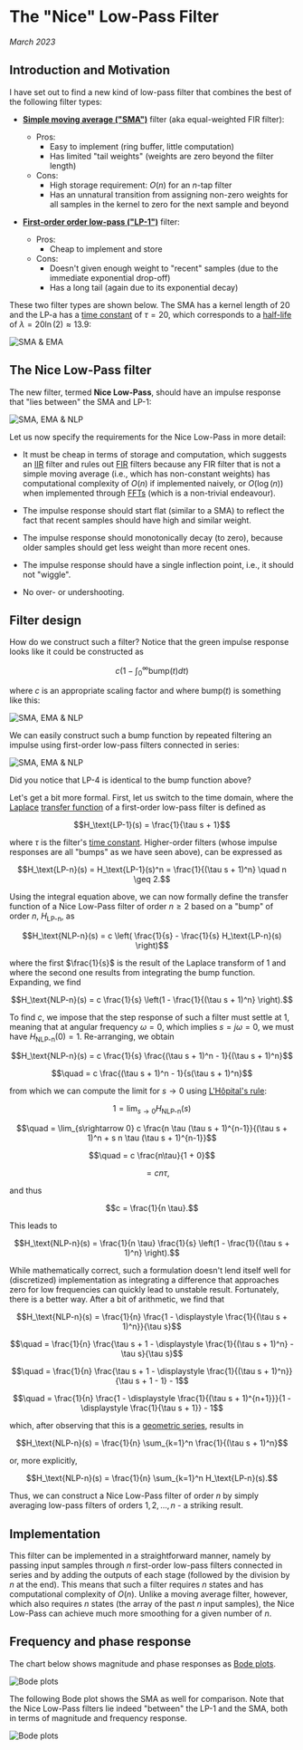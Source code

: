 <script type="text/x-mathjax-config"> MathJax.Hub.Config({ TeX: { equationNumbers: { autoNumber: "all" } } }); </script>
<script type="text/x-mathjax-config">
  MathJax.Hub.Config({
    tex2jax: {
      inlineMath: [ ['$','$'], ["\\(","\\)"] ],
      processEscapes: true
    }
  });
</script>
<script src="https://cdn.mathjax.org/mathjax/latest/MathJax.js?config=TeX-AMS-MML_HTMLorMML" type="text/javascript"></script>


# The "Nice" Low-Pass Filter

_March 2023_

## Introduction and Motivation
I have set out to find a new kind of low-pass filter that combines the best of
the following filter types:

- **[Simple moving average ("SMA")](https://en.wikipedia.org/wiki/Moving_average#Simple_moving_average)**
  filter (aka equal-weighted FIR filter):
  - Pros:
    - Easy to implement (ring buffer, little computation)
    - Has limited "tail weights" (weights are zero beyond the filter length)
  - Cons:
    - High storage requirement: $O(n)$ for an $n$-tap filter
    - Has an unnatural transition from assigning non-zero weights for all
      samples in the kernel to zero for the next sample and beyond

- **[First-order order low-pass ("LP-1")](https://en.wikipedia.org/wiki/Low-pass_filter#First_order)**
  filter:
  - Pros:
    - Cheap to implement and store
  - Cons:
    - Doesn't given enough weight to "recent" samples (due to the immediate
      exponential drop-off)
    - Has a long tail (again due to its exponential decay)

These two filter types are shown below. The SMA has a kernel length of 20
and the LP-a has a
[time constant](https://en.wikipedia.org/wiki/Time_constant)
of $\tau=20$, which corresponds to a
[half-life](https://en.wikipedia.org/wiki/Half-life#Formulas_for_half-life_in_exponential_decay)
of $\lambda = 20 \ln(2) \approx 13.9$:

![SMA & EMA](/posts/nice-lowpass/sma+ema.png)


## The Nice Low-Pass filter
The new filter, termed **Nice Low-Pass**, should have an impulse response
that "lies between" the SMA and LP-1:

![SMA, EMA & NLP](/posts/nice-lowpass/sma+ema+nlp4.png)

Let us now specify the requirements for the Nice Low-Pass in more detail:

- It must be cheap in terms of storage and computation, which suggests
  an
  [IIR](https://en.wikipedia.org/wiki/Infinite_impulse_response)
  filter and rules out
  [FIR](https://en.wikipedia.org/wiki/Finite_impulse_response)
  filters because any FIR filter that is not a simple moving average
  (i.e., which has non-constant weights) has computational complexity of
  $O(n)$ if implemented naively, or $O(\log(n))$ when implemented through
  [FFTs](https://en.wikipedia.org/wiki/Fast_Fourier_transform)
  (which is a non-trivial endeavour).

- The impulse response should start flat (similar to a SMA) to reflect
  the fact that recent samples should have high and similar weight.

- The impulse response should monotonically decay (to zero), because
  older samples should get less weight than more recent ones.

- The impulse response should have a single inflection point, i.e.,
  it should not "wiggle".

- No over- or undershooting.


## Filter design
How do we construct such a filter? Notice that the green impulse response
looks like it could be constructed as

$$c \left(1 - \int_0^\infty \text{bump}(t) dt\right)$$

where $c$ is an appropriate scaling factor and where $\text{bump}(t)$ is
something like this:

![SMA, EMA & NLP](/posts/nice-lowpass/bump.png)

We can easily construct such a bump function by repeated filtering
an impulse using first-order low-pass filters connected in series:

![SMA, EMA & NLP](/posts/nice-lowpass/lps.png)

Did you notice that LP-4 is identical to the bump function above?


Let's get a bit more formal. First, let us switch to the time domain,
where the
[Laplace](https://de.wikipedia.org/wiki/Laplace-Transformation)
[transfer function](https://en.wikipedia.org/wiki/Transfer_function)
of a first-order low-pass filter is defined as

$$H_\text{LP-1}(s) = \frac{1}{\tau s + 1}$$

where $\tau$ is the filter's
[time constant](https://en.wikipedia.org/wiki/Time_constant).
Higher-order filters (whose impulse responses are all "bumps" as
we have seen above), can be expressed as

$$H_\text{LP-n}(s) = H_\text{LP-1}(s)^n = \frac{1}{(\tau s + 1)^n} \quad n \geq 2.$$

Using the integral equation above, we can now formally define the
transfer function of a Nice Low-Pass filter of order $n \geq 2$
based on a "bump" of order $n$, $H_\text{LP-n}$, as

$$H_\text{NLP-n}(s) = c \left( \frac{1}{s} - \frac{1}{s} H_\text{LP-n}(s) \right)$$

where the first $\frac{1}{s}$ is the result of the Laplace transform of $1$ and
where the second one results from integrating the bump function. Expanding,
we find

$$H_\text{NLP-n}(s) = c \frac{1}{s} \left(1 - \frac{1}{(\tau s + 1)^n} \right).$$

To find $c$, we impose that the step response of such a filter must settle
at $1$, meaning that at angular frequency $\omega = 0$, which implies
$s = j \omega = 0$, we must have $H_\text{NLP-n}(0) = 1$. Re-arranging, we obtain

$$H_\text{NLP-n}(s) = c \frac{1}{s} \frac{(\tau s + 1)^n - 1}{(\tau s + 1)^n}$$

$$\quad = c \frac{(\tau s + 1)^n - 1}{s(\tau s + 1)^n}$$

from which we can compute the limit for $s\rightarrow 0$ using
[L'Hôpital's rule](https://en.wikipedia.org/wiki/L%27H%C3%B4pital%27s_rule):

$$1 = \lim_{s\rightarrow 0} H_\text{NLP-n}(s)$$

$$\quad = \lim_{s\rightarrow 0} c \frac{n \tau (\tau s + 1)^{n-1}}{(\tau s + 1)^n + s n \tau (\tau s + 1)^{n-1}}$$

$$\quad = c \frac{n\tau}{1 + 0}$$

$$\quad = c n \tau,$$

and thus

$$c = \frac{1}{n \tau}.$$

This leads to

$$H_\text{NLP-n}(s) = \frac{1}{n \tau} \frac{1}{s} \left(1 - \frac{1}{(\tau s + 1)^n} \right).$$

While mathematically correct, such a formulation doesn't lend itself well for
(discretized) implementation as integrating a difference that approaches zero for
low frequencies can quickly lead to unstable result. Fortunately, there is a better
way. After a bit of arithmetic, we find that

$$H_\text{NLP-n}(s) = \frac{1}{n} \frac{1 - \displaystyle \frac{1}{(\tau s + 1)^n}}{\tau s}$$

$$\quad = \frac{1}{n} \frac{\tau s + 1 - \displaystyle \frac{1}{(\tau s + 1)^n} - \tau s}{\tau s}$$

$$\quad = \frac{1}{n} \frac{\tau s + 1 - \displaystyle \frac{1}{(\tau s + 1)^n}}{\tau s + 1 - 1} - 1$$

$$\quad = \frac{1}{n} \frac{1 - \displaystyle \frac{1}{(\tau s + 1)^{n+1}}}{1 - \displaystyle \frac{1}{\tau s + 1}} - 1$$

which, after observing that this is a
[geometric series](https://en.wikipedia.org/wiki/Geometric_series#Sum),
results in

$$H_\text{NLP-n}(s) = \frac{1}{n} \sum_{k=1}^n \frac{1}{(\tau s + 1)^n}$$

or, more explicitly,

$$H_\text{NLP-n}(s) = \frac{1}{n} \sum_{k=1}^n H_\text{LP-n}(s).$$

Thus, we can construct a Nice Low-Pass filter of order $n$ by simply averaging
low-pass filters of orders $1, 2, \dots, n$ - a striking result.


## Implementation
This filter can be implemented in a straightforward manner, namely by passing
input samples through $n$ first-order low-pass filters connected in series
and by adding the outputs of each stage (followed by the division by $n$ at the end).
This means that such a filter requires $n$ states and has computational
complexity of $O(n)$. Unlike a moving average filter, however, which also
requires $n$ states (the array of the past $n$ input samples), the Nice
Low-Pass can achieve much more smoothing for a given number of $n$.


## Frequency and phase response
The chart below shows magnitude and phase responses as
[Bode plots](https://en.wikipedia.org/wiki/Bode_plot).

![Bode plots](/posts/nice-lowpass/bode.png)

The following Bode plot shows the SMA as well for comparison. Note that the
Nice Low-Pass filters lie indeed "between" the LP-1 and the SMA, both in terms
of magnitude and frequency response.

![Bode plots](/posts/nice-lowpass/bode-sma.png)
